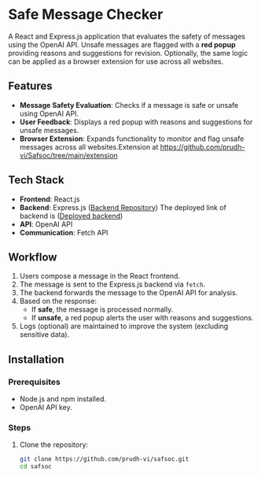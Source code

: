 # Safe Message Checker

A React and Express.js application that evaluates the safety of messages using the OpenAI API. Unsafe messages are flagged with a **red popup** providing reasons and suggestions for revision. Optionally, the same logic can be applied as a browser extension for use across all websites.

## Features

- **Message Safety Evaluation**: Checks if a message is safe or unsafe using OpenAI API.
- **User Feedback**: Displays a red popup with reasons and suggestions for unsafe messages.
- **Browser Extension**: Expands functionality to monitor and flag unsafe messages across all websites.Extension at https://github.com/prudh-vi/Safsoc/tree/main/extension

## Tech Stack

- **Frontend**: React.js
- **Backend**: Express.js ([Backend Repository](https://github.com/prudh-vi/repo)) The deployed link of backend is ([Deployed backend](https://repo-ecaf.onrender.com/))
- **API**: OpenAI API
- **Communication**: Fetch API

## Workflow

1. Users compose a message in the React frontend.
2. The message is sent to the Express.js backend via `fetch`.
3. The backend forwards the message to the OpenAI API for analysis.
4. Based on the response:
   - If **safe**, the message is processed normally.
   - If **unsafe**, a red popup alerts the user with reasons and suggestions.
5. Logs (optional) are maintained to improve the system (excluding sensitive data).

## Installation

### Prerequisites

- Node.js and npm installed.
- OpenAI API key.

### Steps

1. Clone the repository:
   ```bash
   git clone https://github.com/prudh-vi/safsoc.git
   cd safsoc

